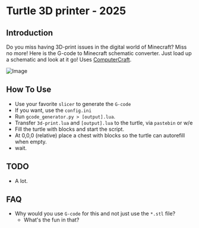 # Turtle 3D printer - 2025

## Introduction
Do you miss having 3D-print issues in the digital world of Minecraft?
Miss no more! Here is the G-code to Minecraft schematic converter. Just load up a schematic and look at it go! Uses [ComputerCraft](https://computercraft.cc/).

![Image](https://github.com/user-attachments/assets/f234847d-4238-4837-bbd5-058c80351206)

## How To Use
+ Use your favorite `slicer` to generate the `G-code`
+ If you want, use the `config.ini`
+ Run `gcode_generator.py > [output].lua`.
+ Transfer `3d-print.lua` and `[output].lua` to the turtle, via `pastebin` or w/e   
+ Fill the turtle with blocks and start the script.
+ At 0,0,0 (relative) place a chest with blocks so the turtle can autorefill when empty.
+ wait.

## TODO
+ A lot.

## FAQ
+ Why would you use `G-code` for this and not just use the `*.stl` file?
    + What's the fun in that?